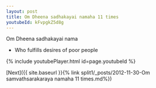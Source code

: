 ```yaml
---
layout: post
title: Om Dheena sadhakayai namaha 11 times
youtubeId: kFvpgkZ5d8g
---
```

 
 
Om Dheena sadhakayai nama 
 
 -  Who fulfills desires of poor people 
 
  
 
  
 
 
 
 
 
 


{% include youtubePlayer.html id=page.youtubeId %}
 
[Next]({{ site.baseurl }}{% link  split1/_posts/2012-11-30-Om samvathsarakaraya namaha 11 times.md%})
 
